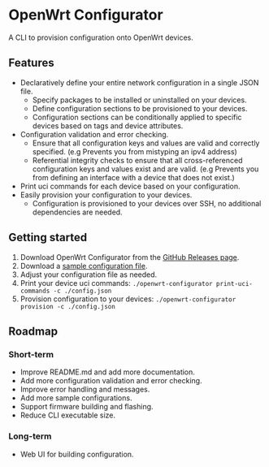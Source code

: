 # OpenWrt Configurator

A CLI to provision configuration onto OpenWrt devices.

## Features

- Declaratively define your entire network configuration in a single JSON file.
  - Specify packages to be installed or uninstalled on your devices.
  - Define configuration sections to be provisioned to your devices.
  - Configuration sections can be conditionally applied to specific devices based on tags and device attributes.
- Configuration validation and error checking.
  - Ensure that all configuration keys and values are valid and correctly specified. (e.g Prevents you from mistyping an ipv4 address)
  - Referential integrity checks to ensure that all cross-referenced configuration keys and values exist and are valid. (e.g Prevents you from defining an interface with a device that does not exist.)
- Print uci commands for each device based on your configuration.
- Easily provision your configuration to your devices.
  - Configuration is provisioned to your devices over SSH, no additional dependencies are needed.

## Getting started

1. Download OpenWrt Configurator from the [GitHub Releases page](https://github.com/jasrusable/openwrt-configurator/releases).
2. Download a [sample configuration file](https://github.com/jasrusable/openwrt-configurator/tree/main/sampleConfigs).
3. Adjust your configuration file as needed.
4. Print your device uci commands: `./openwrt-configurator print-uci-commands -c ./config.json`
5. Provision configuration to your devices: `./openwrt-configurator provision -c ./config.json`

## Roadmap

### Short-term

- Improve README.md and add more documentation.
- Add more configuration validation and error checking.
- Improve error handling and messages.
- Add more sample configurations.
- Support firmware building and flashing.
- Reduce CLI executable size.

### Long-term

- Web UI for building configuration.
